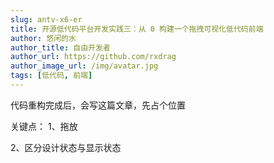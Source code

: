 ```yaml
---
slug: antv-x6-er
title: 开源低代码平台开发实践三：从 0 构建一个拖拽可视化低代码前端
author: 悠闲的水
author_title: 自由开发者
author_url: https://github.com/rxdrag
author_image_url: /img/avatar.jpg
tags: [低代码, 前端]
---
```


代码重构完成后，会写这篇文章，先占个位置

关键点：
1、拖放

2、区分设计状态与显示状态